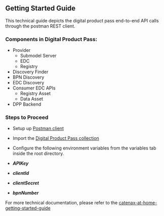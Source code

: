 <!-- 
  Catena-X - Digital Product Passport Application 
 
  Copyright (c) 2022, 2024 BASF SE, BMW AG, Henkel AG & Co. KGaA
  Copyright (c) 2022, 2024 Contributors to the Eclipse Foundation

  See the NOTICE file(s) distributed with this work for additional
  information regarding copyright ownership.
 
  This program and the accompanying materials are made available under the
  terms of the Apache License, Version 2.0 which is available at
  https://www.apache.org/licenses/LICENSE-2.0.
 
  Unless required by applicable law or agreed to in writing, software
  distributed under the License is distributed on an "AS IS" BASIS
  WITHOUT WARRANTIES OR CONDITIONS OF ANY KIND,
  either express or implied. See the
  License for the specific language govern in permissions and limitations
  under the License.
 
  SPDX-License-Identifier: Apache-2.0
-->

## Getting Started Guide

This technical guide depicts the digital product pass end-to-end API calls through the postman REST client.

### Components in Digital Product Pass:
- Provider
  - Submodel Server
  - EDC
  - Registry
- Discovery Finder
- BPN Discovery
- EDC Discovery
- Consumer EDC APIs
    - Registry Asset
    - Data Asset
- DPP Backend


### Steps to  Proceed
- Setup up [Postman client](https://www.postman.com/downloads)

- Import the [Digital Product Pass collection](./Digital-Product-Pass-collection.json)

- Configure the following environment variables from the variables tab inside the root directory.

- ***APIKey***
- ***clientId***
- ***clientSecret***
- ***bpnNumber***

For more technical documentation, please refer to the [catenax-at-home-getting-started-guide](https://catenax-ng.github.io/docs/guides/catenax-at-home)
